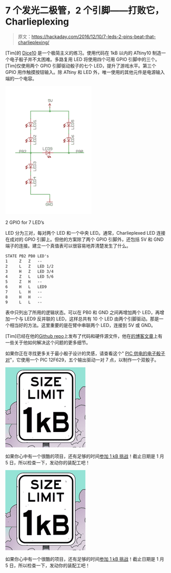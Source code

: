 # 7 个发光二极管，2 个引脚——打败它，Charlieplexing

> 原文：<https://hackaday.com/2016/12/10/7-leds-2-pins-beat-that-charlieplexing/>

[Tim]的 [Dice10](https://hackaday.io/project/18595-dice10) 是一个极简主义的练习。使用代码在 1kB 以内的 ATtiny10 制造一个电子骰子并不太困难。多路复用 LED 将使用四个可用 GPIO 引脚中的三个。[Tim]仅使用两个 GPIO 引脚驱动骰子的七个 LED，提升了游戏水平。第三个 GPIO 用作触摸按钮输入。除 ATtiny 和 LED 外，唯一使用的其他元件是电源输入端的一个电容。

![2 GPIO for 7 LED's](img/482a76d3d844c37c3063b3bbd3feaa21.png)

2 GPIO for 7 LED’s

LED 分为三对，每对两个 LED 和一个中央 LED。通常，Charlieplexed LED 连接在成对的 GPIO 引脚上。但他的方案除了两个 GPIO 引脚外，还包括 5V 和 GND 端子的连接。建立一个真值表可以很容易地弄清楚发生了什么。

```
STATE PB2 PB0 LED's
1     Z   Z   --
2     L   Z   LED 1/2
3     H   Z   LED 3/4
4     Z   L   LED 5/6
5     Z   H   --
6     H   L   LED9
7     L   H   --
8     H   H   --
9     L   L   --
```

表中只列出了所用的逻辑状态。可以在 PB0 和 GND 之间再增加两个 LED，再增加一个与 LED9 反并联的 LED，这样总共有 10 个 LED 由两个引脚驱动。那是一个相当好的方法。这里重要的是在臂中串联两个 LED，连接到 5V 或 GND。

[Tim]已经在他的[Github repo](https://github.com/cpldcpu/Dice10)上发布了代码和硬件源文件，他在[的博客文章](https://cpldcpu.com/2015/05/24/plexingplus/)上有一些关于他如何解决这个问题的更多细节。

如果你正在寻找更多关于最小骰子设计的灵感，请查看这个" [PIC 供电的电子骰子对](http://hackaday.com/2012/10/25/a-pic-powered-pair-of-electronic-dice/)"，它使用一个 PIC 12F629，五个输出驱动一对 7 点，以制作一个双骰子。

![1kb-thumb](img/c25ee8590ee29cc76bd2ada5afb927dd.png)

如果你心中有一个很酷的项目，还有足够的时间[参加 1 kB 挑战](https://hackaday.io/contest/18215-the-1kb-challenge)！截止日期是 1 月 5 日，所以检查一下，发动你的装配工吧！

![1kb-thumb](img/c25ee8590ee29cc76bd2ada5afb927dd.png)

如果你心中有一个很酷的项目，还有足够的时间[参加 1 kB 挑战](https://hackaday.io/contest/18215-the-1kb-challenge)！截止日期是 1 月 5 日，所以检查一下，发动你的装配工吧！